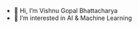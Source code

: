- 👋 Hi, I’m Vishnu Gopal Bhattacharya
- 👀 I’m interested in AI & Machine Learning
<!---
Vishnu-G-B/Vishnu-G-B is a ✨ special ✨ repository because its `README.md` (this file) appears on your GitHub profile.
You can click the Preview link to take a look at your changes.
--->
